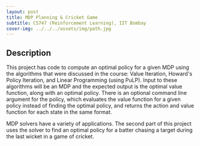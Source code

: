 ```yaml
---
layout: post
title: MDP Planning & Cricket Game
subtitle: CS747 (Reinforcement Learning), IIT Bombay
cover-img: ../../../assets/img/path.jpg
---
```


## Description
This project has code to compute an optimal policy for a
given MDP using the algorithms that were discussed in the
course: Value Iteration, Howard's Policy Iteration, and
Linear Programming (using PuLP). Input to these algorithms will be an MDP
and the expected output is the optimal value function, along
with an optimal policy. There is an optional command line
argument for the policy, which evaluates the value function
for a given policy instead of finding the optimal policy, and
returns the action and value function for each state in the
same format.

MDP solvers have a variety of applications. The second part of
this project uses the solver to find an optimal policy for
a batter chasing a target during the last wicket in a game of
cricket.